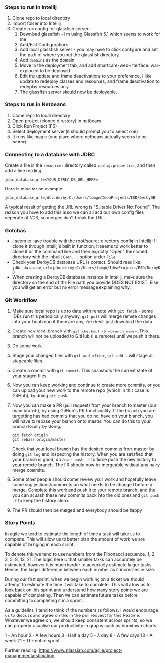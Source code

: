 ### Steps to run in Intellij

1. Clone repo to local directory
2. Import folder into Intellij
3. Create run config for glassfish server:
    1. Download glassfish - I'm using Glassfish 5.1 which seems to work for me
    2. Add/Edit Configurations
    3. Add local glassfish server - you may have to click configure and set the path of where you put the glassfish directory.
    4. Add `domain1` as the domain
    5. Move to the deployment tab, and add smartcare-web-interface: war-exploded to be deployed
    6. Edit the update and frame deactivations to your preference, I like update to redeploy classes and resources, and frame deactivation to redeploy resources only.
    7. The glassfish server should now be deployable.

### Steps to run in Netbeans

1. Clone repo to local directory
2. Open project (cloned directory) in netbeans
3. Click Run Project (F6)
4. Select deployment server (it should prompt you to select one)
5. It runs like magic (one place where netbeans actually seems to be better)

### Connecting to a database with JDBC 
Create a file in the `resources` directory called `config.properties`, and then add a line reading:
    
    jdbc_database_url=<YOUR_DERBY_DB_URL_HERE>

Here is mine for an example:

    jdbc_database_url=jdbc:derby:C:/Users/tomgo/IdeaProjects/ESD/DerbyDB
    
A typical result of getting the URL wrong is "Suitable Driver Not Found".
The reason you have to add this is so we can all add our own config files seperate of VCS, so merges don't break the URL.

### Gotchas

- I seem to have trouble with the root/source directory config in Intellij if I clone it through Intellij's built in function, it seems to work better to clone it on the command line and then explictly "Open" the cloned directory with the inbuilt `Open...` option under `File`
- Check your DerbyDB database URL is correct. Should read like: `jdbc_database_url=jdbc:derby:C:/Users/tomgo/IdeaProjects/ESD/DerbyDB`
- When creating a DerbyDB database instance in Intellij, make sure the directory on the end of the File path you provide DOES NOT EXIST. Else you will get an error but no error message explaining why.

### Git Workflow

1. Make sure local repo is up to date with remote with `git fetch` - some IDEs run this periodically anyway. `git pull` will merge remote changes into your local repo if there are any, `fetch` will just download the data.
2. Create new local branch with `git checkout -b <branch_name>`. This branch will not be uploaded to GitHub (i.e. remote) until we push it there.
3. Do some work
4. Stage your changed files with `git add <file>`, `git add .` will stage all stageable files.
5. Create a commit with `git commit`. This snapshots the current state of your staged files.
6. Now you can keep working and continue to create more commits, or you can upload your new work to the remote repo (which in this case is GitHub), by doing `git push`. 
7. Now you can make a PR (pull request) from your branch to master (our main branch), by using GitHub's PR functionality. If the branch you are targetting has had commits that you do not have on your branch, you will have to rebase your branch onto master. You can do this to your branch locally by doing:
    ```
   git fetch origin
   git rebase origin/master
   ```
   Check that your local branch has the desired commits from master by doing `git log` and inspecting the history. When you are satisfied that your branch is good, do a `git push -f` to force push the new history to your remote branch. The PR should now be mergeable without any hairy merge commits.
   
8. Some other people should come review your work and hopefully leave some suggestions/comments on what needs to be changed before a merge. Complete this work and push it to your remote branch, and the you can squash these new commits back into the old ones and `git push -f` to keep the history clean.
9. The PR should then be merged and everybody should be happy


### Story Points

In agile we tend to estimate the length of time a task will take us to complete. This will allow us to better plan the amount of work we are capable of bringing in each sprint.

To denote this we tend to use numbers from the Fibonacci sequence. 1, 2, 3, 5, 8, 13, 21. The logic here is that smaller tasks can accurately be estimated, however it is much harder to accurately estimate larger tasks. Hence, the larger difference between each number as it increases in size.

During our first sprint, when we begin working on a ticket we should attempt to estimate the time it will take to complete. This will allow us to look back on this sprint and understand how many story points we are capable of completing. Then we can estimate future tasks before committing to completing it in a sprint.

As a guideline, I tend to think of the numbers as follows. I would encourage us to discuss and agree on this in the pull request for this Readme. Whatever we agree on, we should keep consistent across sprints, so we can properly visualise our productivity in graphs such as burndown charts.

1 - An hour
2 - A few hours
3 - Half a day
5 - A day
8 - A few days
13 - A week
21 - The entire sprint

Further reading: https://www.atlassian.com/agile/project-management/estimation